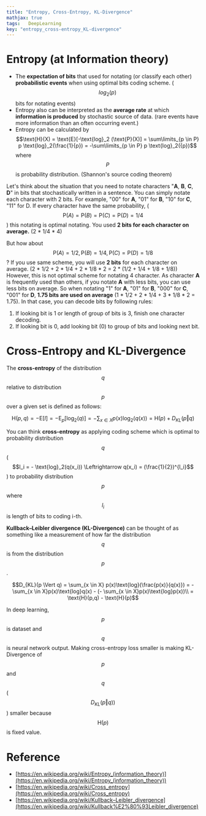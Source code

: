 ```yaml
---
title: "Entropy, Cross-Entropy, KL-Divergence"
mathjax: true
tags:	DeepLearning
key: "entropy_cross-entropy_KL-divergence"
---
```


# Entropy (at Information theory)

- The **expectation of bits** that used for notating (or classify each other) **probabilistic events** when using optimal bits coding scheme. ($$log_2(p)$$ bits for notating events)
- Entropy also can be interpreted as the **average rate** at which **information is produced** by stochastic source of data. (rare events have more information than an often occurring event.)
- Entropy can be calculated by $$\text{H}(X) = \text{E}[-\text{log}_2 (\text{P}(X)] = \sum\limits_{p \in P} p \text{log}_2(\frac{1}{p}) = -\sum\limits_{p \in P} p \text{log}_2({p})$$ where $$P$$ is probability distribution. (Shannon's source coding theorem)

Let's think about the situation that you need to notate characters "**A**, **B**, **C**, **D**" in bits that stochastically written in a sentence. You can simply notate each character with 2 bits. For example, "00" for **A**, "01" for **B**, "10" for **C**, "11" for D. If every character have the same probability, ($$\text{P}(A) = \text{P}(B) = \text{P}(C) = \text{P}(D) = 1/4$$) this notating is optimal notating. You used **2 bits for each character on average.** (2 * 1/4 * 4)

But how about $$\text{P}(A) = 1/2, \text{P}(B) = 1/4, \text{P}(C) = \text{P}(D) = 1/8$$ ? If you use same scheme, you will use **2 bits** for each character on average. (2 * 1/2 + 2 * 1/4 + 2 * 1/8 * 2 = 2 * (1/2 + 1/4 + 1/8 + 1/8)) However, this is not optimal scheme for notating 4 character. As character **A** is frequently used than others, if you notate **A** with less bits, you can use less bits on average. So when notating "1" for **A**, "01" for **B**, "000" for **C**, "001" for **D**, **1.75 bits are used on average** (1 * 1/2 + 2 * 1/4 + 3 * 1/8 * 2 = 1.75). In that case, you can decode bits by following rules:

1. If looking bit is 1 or length of group of bits is 3, finish one character decoding.
2. If looking bit is 0, add looking bit (0) to group of bits and looking next bit.

# Cross-Entropy and KL-Divergence

The **cross-entropy** of the distribution $$q$$ relative to distribution $$p$$ over a given set is defined as follows:

$$\text{H}(p,q) = -\text{E}[l] = - \text{E}_p[\text{log}_2(q)] = - \sum_{x \in X} p(x) \text{log}_2(q(x)) = \text{H}(p) + D_{KL}(p \Vert q) \tag{1}$$

You can think **cross-entropy** as applying coding scheme which is optimal to probability distribution $$q$$ ($$l_i = - \text{log}_2(q(x_i)) \Leftrightarrow q(x_i) = (\frac{1}{2})^{l_i}$$) to probability distribution $$p$$ where $$l_i$$ is length of bits to coding i-th. 

**Kullback–Leibler divergence (KL-Divergence)** can be thought of as something like a measurement of how far the distribution $$q$$ is from the distribution $$p$$.

$$D_{KL}(p \Vert q) = \sum_{x \in X} p(x)\text{log}(\frac{p(x)}{q(x)}) = - \sum_{x \in X}p(x)\text{log}q(x) - (- \sum_{x \in X}p(x)\text{log}p(x))\\
= \text{H}(p,q) - \text{H}(p)$$

In deep learning, $$p$$ is dataset and $$q$$ is neural network output. Making cross-entropy loss smaller is making KL-Divergence of $$p$$ and $$q$$ ( $$D_{KL}(p \Vert q))$$ ) smaller because $$\text{H}(p)$$ is fixed value. 

# Reference

- [https://en.wikipedia.org/wiki/Entropy_(information_theory)](https://en.wikipedia.org/wiki/Entropy_(information_theory))
- [https://en.wikipedia.org/wiki/Cross_entropy](https://en.wikipedia.org/wiki/Cross_entropy)
- [https://en.wikipedia.org/wiki/Kullback–Leibler_divergence](https://en.wikipedia.org/wiki/Kullback%E2%80%93Leibler_divergence)